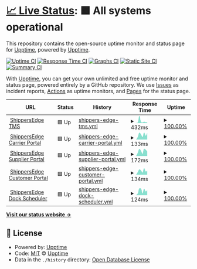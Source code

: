 # [📈 Live Status](https://statius.shippersedge.com): <!--live status--> **🟩 All systems operational**

This repository contains the open-source uptime monitor and status page for [Upptime](https://upptime.js.org), powered by [Upptime](https://github.com/upptime/upptime).

[![Uptime CI](https://github.com/koj-co/upptime/workflows/Uptime%20CI/badge.svg)](https://github.com/koj-co/upptime/actions?query=workflow%3A%22Uptime+CI%22)
[![Response Time CI](https://github.com/koj-co/upptime/workflows/Response%20Time%20CI/badge.svg)](https://github.com/koj-co/upptime/actions?query=workflow%3A%22Response+Time+CI%22)
[![Graphs CI](https://github.com/koj-co/upptime/workflows/Graphs%20CI/badge.svg)](https://github.com/koj-co/upptime/actions?query=workflow%3A%22Graphs+CI%22)
[![Static Site CI](https://github.com/koj-co/upptime/workflows/Static%20Site%20CI/badge.svg)](https://github.com/koj-co/upptime/actions?query=workflow%3A%22Static+Site+CI%22)
[![Summary CI](https://github.com/koj-co/upptime/workflows/Summary%20CI/badge.svg)](https://github.com/koj-co/upptime/actions?query=workflow%3A%22Summary+CI%22)

With [Upptime](https://upptime.js.org), you can get your own unlimited and free uptime monitor and status page, powered entirely by a GitHub repository. We use [Issues](https://github.com/upptime/upptime/issues) as incident reports, [Actions](https://github.com/ShippersEdge/upptime/actions) as uptime monitors, and [Pages](https://statius.shippersedge.com) for the status page.

<!--start: status pages-->
<!-- This summary is generated by Upptime (https://github.com/upptime/upptime) -->
<!-- Do not edit this manually, your changes will be overwritten -->
<!-- prettier-ignore -->
| URL | Status | History | Response Time | Uptime |
| --- | ------ | ------- | ------------- | ------ |
| <img alt="" src="https://icons.duckduckgo.com/ip3/app.shippersedge.com.ico" height="13"> [ShippersEdge TMS](https://app.shippersedge.com/health.cfm) | 🟩 Up | [shippers-edge-tms.yml](https://github.com/ShippersEdge/upptime/commits/HEAD/history/shippers-edge-tms.yml) | <details><summary><img alt="Response time graph" src="./graphs/shippers-edge-tms/response-time-week.png" height="20"> 432ms</summary><br><a href="https://status.shippersedge.com/history/shippers-edge-tms"><img alt="Response time 557" src="https://img.shields.io/endpoint?url=https%3A%2F%2Fraw.githubusercontent.com%2FShippersEdge%2Fupptime%2FHEAD%2Fapi%2Fshippers-edge-tms%2Fresponse-time.json"></a><br><a href="https://status.shippersedge.com/history/shippers-edge-tms"><img alt="24-hour response time 199" src="https://img.shields.io/endpoint?url=https%3A%2F%2Fraw.githubusercontent.com%2FShippersEdge%2Fupptime%2FHEAD%2Fapi%2Fshippers-edge-tms%2Fresponse-time-day.json"></a><br><a href="https://status.shippersedge.com/history/shippers-edge-tms"><img alt="7-day response time 432" src="https://img.shields.io/endpoint?url=https%3A%2F%2Fraw.githubusercontent.com%2FShippersEdge%2Fupptime%2FHEAD%2Fapi%2Fshippers-edge-tms%2Fresponse-time-week.json"></a><br><a href="https://status.shippersedge.com/history/shippers-edge-tms"><img alt="30-day response time 973" src="https://img.shields.io/endpoint?url=https%3A%2F%2Fraw.githubusercontent.com%2FShippersEdge%2Fupptime%2FHEAD%2Fapi%2Fshippers-edge-tms%2Fresponse-time-month.json"></a><br><a href="https://status.shippersedge.com/history/shippers-edge-tms"><img alt="1-year response time 504" src="https://img.shields.io/endpoint?url=https%3A%2F%2Fraw.githubusercontent.com%2FShippersEdge%2Fupptime%2FHEAD%2Fapi%2Fshippers-edge-tms%2Fresponse-time-year.json"></a></details> | <details><summary><a href="https://status.shippersedge.com/history/shippers-edge-tms">100.00%</a></summary><a href="https://status.shippersedge.com/history/shippers-edge-tms"><img alt="All-time uptime 99.82%" src="https://img.shields.io/endpoint?url=https%3A%2F%2Fraw.githubusercontent.com%2FShippersEdge%2Fupptime%2FHEAD%2Fapi%2Fshippers-edge-tms%2Fuptime.json"></a><br><a href="https://status.shippersedge.com/history/shippers-edge-tms"><img alt="24-hour uptime 100.00%" src="https://img.shields.io/endpoint?url=https%3A%2F%2Fraw.githubusercontent.com%2FShippersEdge%2Fupptime%2FHEAD%2Fapi%2Fshippers-edge-tms%2Fuptime-day.json"></a><br><a href="https://status.shippersedge.com/history/shippers-edge-tms"><img alt="7-day uptime 100.00%" src="https://img.shields.io/endpoint?url=https%3A%2F%2Fraw.githubusercontent.com%2FShippersEdge%2Fupptime%2FHEAD%2Fapi%2Fshippers-edge-tms%2Fuptime-week.json"></a><br><a href="https://status.shippersedge.com/history/shippers-edge-tms"><img alt="30-day uptime 99.92%" src="https://img.shields.io/endpoint?url=https%3A%2F%2Fraw.githubusercontent.com%2FShippersEdge%2Fupptime%2FHEAD%2Fapi%2Fshippers-edge-tms%2Fuptime-month.json"></a><br><a href="https://status.shippersedge.com/history/shippers-edge-tms"><img alt="1-year uptime 99.80%" src="https://img.shields.io/endpoint?url=https%3A%2F%2Fraw.githubusercontent.com%2FShippersEdge%2Fupptime%2FHEAD%2Fapi%2Fshippers-edge-tms%2Fuptime-year.json"></a></details>
| <img alt="" src="https://icons.duckduckgo.com/ip3/carriers.shippersedge.com.ico" height="13"> [ShippersEdge Carrier Portal](https://carriers.shippersedge.com) | 🟩 Up | [shippers-edge-carrier-portal.yml](https://github.com/ShippersEdge/upptime/commits/HEAD/history/shippers-edge-carrier-portal.yml) | <details><summary><img alt="Response time graph" src="./graphs/shippers-edge-carrier-portal/response-time-week.png" height="20"> 133ms</summary><br><a href="https://status.shippersedge.com/history/shippers-edge-carrier-portal"><img alt="Response time 175" src="https://img.shields.io/endpoint?url=https%3A%2F%2Fraw.githubusercontent.com%2FShippersEdge%2Fupptime%2FHEAD%2Fapi%2Fshippers-edge-carrier-portal%2Fresponse-time.json"></a><br><a href="https://status.shippersedge.com/history/shippers-edge-carrier-portal"><img alt="24-hour response time 176" src="https://img.shields.io/endpoint?url=https%3A%2F%2Fraw.githubusercontent.com%2FShippersEdge%2Fupptime%2FHEAD%2Fapi%2Fshippers-edge-carrier-portal%2Fresponse-time-day.json"></a><br><a href="https://status.shippersedge.com/history/shippers-edge-carrier-portal"><img alt="7-day response time 133" src="https://img.shields.io/endpoint?url=https%3A%2F%2Fraw.githubusercontent.com%2FShippersEdge%2Fupptime%2FHEAD%2Fapi%2Fshippers-edge-carrier-portal%2Fresponse-time-week.json"></a><br><a href="https://status.shippersedge.com/history/shippers-edge-carrier-portal"><img alt="30-day response time 142" src="https://img.shields.io/endpoint?url=https%3A%2F%2Fraw.githubusercontent.com%2FShippersEdge%2Fupptime%2FHEAD%2Fapi%2Fshippers-edge-carrier-portal%2Fresponse-time-month.json"></a><br><a href="https://status.shippersedge.com/history/shippers-edge-carrier-portal"><img alt="1-year response time 167" src="https://img.shields.io/endpoint?url=https%3A%2F%2Fraw.githubusercontent.com%2FShippersEdge%2Fupptime%2FHEAD%2Fapi%2Fshippers-edge-carrier-portal%2Fresponse-time-year.json"></a></details> | <details><summary><a href="https://status.shippersedge.com/history/shippers-edge-carrier-portal">100.00%</a></summary><a href="https://status.shippersedge.com/history/shippers-edge-carrier-portal"><img alt="All-time uptime 99.97%" src="https://img.shields.io/endpoint?url=https%3A%2F%2Fraw.githubusercontent.com%2FShippersEdge%2Fupptime%2FHEAD%2Fapi%2Fshippers-edge-carrier-portal%2Fuptime.json"></a><br><a href="https://status.shippersedge.com/history/shippers-edge-carrier-portal"><img alt="24-hour uptime 100.00%" src="https://img.shields.io/endpoint?url=https%3A%2F%2Fraw.githubusercontent.com%2FShippersEdge%2Fupptime%2FHEAD%2Fapi%2Fshippers-edge-carrier-portal%2Fuptime-day.json"></a><br><a href="https://status.shippersedge.com/history/shippers-edge-carrier-portal"><img alt="7-day uptime 100.00%" src="https://img.shields.io/endpoint?url=https%3A%2F%2Fraw.githubusercontent.com%2FShippersEdge%2Fupptime%2FHEAD%2Fapi%2Fshippers-edge-carrier-portal%2Fuptime-week.json"></a><br><a href="https://status.shippersedge.com/history/shippers-edge-carrier-portal"><img alt="30-day uptime 100.00%" src="https://img.shields.io/endpoint?url=https%3A%2F%2Fraw.githubusercontent.com%2FShippersEdge%2Fupptime%2FHEAD%2Fapi%2Fshippers-edge-carrier-portal%2Fuptime-month.json"></a><br><a href="https://status.shippersedge.com/history/shippers-edge-carrier-portal"><img alt="1-year uptime 99.94%" src="https://img.shields.io/endpoint?url=https%3A%2F%2Fraw.githubusercontent.com%2FShippersEdge%2Fupptime%2FHEAD%2Fapi%2Fshippers-edge-carrier-portal%2Fuptime-year.json"></a></details>
| <img alt="" src="https://icons.duckduckgo.com/ip3/routing.shippersedge.com.ico" height="13"> [ShippersEdge Supplier Portal](https://routing.shippersedge.com) | 🟩 Up | [shippers-edge-supplier-portal.yml](https://github.com/ShippersEdge/upptime/commits/HEAD/history/shippers-edge-supplier-portal.yml) | <details><summary><img alt="Response time graph" src="./graphs/shippers-edge-supplier-portal/response-time-week.png" height="20"> 172ms</summary><br><a href="https://status.shippersedge.com/history/shippers-edge-supplier-portal"><img alt="Response time 208" src="https://img.shields.io/endpoint?url=https%3A%2F%2Fraw.githubusercontent.com%2FShippersEdge%2Fupptime%2FHEAD%2Fapi%2Fshippers-edge-supplier-portal%2Fresponse-time.json"></a><br><a href="https://status.shippersedge.com/history/shippers-edge-supplier-portal"><img alt="24-hour response time 151" src="https://img.shields.io/endpoint?url=https%3A%2F%2Fraw.githubusercontent.com%2FShippersEdge%2Fupptime%2FHEAD%2Fapi%2Fshippers-edge-supplier-portal%2Fresponse-time-day.json"></a><br><a href="https://status.shippersedge.com/history/shippers-edge-supplier-portal"><img alt="7-day response time 172" src="https://img.shields.io/endpoint?url=https%3A%2F%2Fraw.githubusercontent.com%2FShippersEdge%2Fupptime%2FHEAD%2Fapi%2Fshippers-edge-supplier-portal%2Fresponse-time-week.json"></a><br><a href="https://status.shippersedge.com/history/shippers-edge-supplier-portal"><img alt="30-day response time 189" src="https://img.shields.io/endpoint?url=https%3A%2F%2Fraw.githubusercontent.com%2FShippersEdge%2Fupptime%2FHEAD%2Fapi%2Fshippers-edge-supplier-portal%2Fresponse-time-month.json"></a><br><a href="https://status.shippersedge.com/history/shippers-edge-supplier-portal"><img alt="1-year response time 208" src="https://img.shields.io/endpoint?url=https%3A%2F%2Fraw.githubusercontent.com%2FShippersEdge%2Fupptime%2FHEAD%2Fapi%2Fshippers-edge-supplier-portal%2Fresponse-time-year.json"></a></details> | <details><summary><a href="https://status.shippersedge.com/history/shippers-edge-supplier-portal">100.00%</a></summary><a href="https://status.shippersedge.com/history/shippers-edge-supplier-portal"><img alt="All-time uptime 99.91%" src="https://img.shields.io/endpoint?url=https%3A%2F%2Fraw.githubusercontent.com%2FShippersEdge%2Fupptime%2FHEAD%2Fapi%2Fshippers-edge-supplier-portal%2Fuptime.json"></a><br><a href="https://status.shippersedge.com/history/shippers-edge-supplier-portal"><img alt="24-hour uptime 100.00%" src="https://img.shields.io/endpoint?url=https%3A%2F%2Fraw.githubusercontent.com%2FShippersEdge%2Fupptime%2FHEAD%2Fapi%2Fshippers-edge-supplier-portal%2Fuptime-day.json"></a><br><a href="https://status.shippersedge.com/history/shippers-edge-supplier-portal"><img alt="7-day uptime 100.00%" src="https://img.shields.io/endpoint?url=https%3A%2F%2Fraw.githubusercontent.com%2FShippersEdge%2Fupptime%2FHEAD%2Fapi%2Fshippers-edge-supplier-portal%2Fuptime-week.json"></a><br><a href="https://status.shippersedge.com/history/shippers-edge-supplier-portal"><img alt="30-day uptime 100.00%" src="https://img.shields.io/endpoint?url=https%3A%2F%2Fraw.githubusercontent.com%2FShippersEdge%2Fupptime%2FHEAD%2Fapi%2Fshippers-edge-supplier-portal%2Fuptime-month.json"></a><br><a href="https://status.shippersedge.com/history/shippers-edge-supplier-portal"><img alt="1-year uptime 99.91%" src="https://img.shields.io/endpoint?url=https%3A%2F%2Fraw.githubusercontent.com%2FShippersEdge%2Fupptime%2FHEAD%2Fapi%2Fshippers-edge-supplier-portal%2Fuptime-year.json"></a></details>
| <img alt="" src="https://icons.duckduckgo.com/ip3/customers.shippersedge.com.ico" height="13"> [ShippersEdge Customer Portal](https://customers.shippersedge.com) | 🟩 Up | [shippers-edge-customer-portal.yml](https://github.com/ShippersEdge/upptime/commits/HEAD/history/shippers-edge-customer-portal.yml) | <details><summary><img alt="Response time graph" src="./graphs/shippers-edge-customer-portal/response-time-week.png" height="20"> 134ms</summary><br><a href="https://status.shippersedge.com/history/shippers-edge-customer-portal"><img alt="Response time 181" src="https://img.shields.io/endpoint?url=https%3A%2F%2Fraw.githubusercontent.com%2FShippersEdge%2Fupptime%2FHEAD%2Fapi%2Fshippers-edge-customer-portal%2Fresponse-time.json"></a><br><a href="https://status.shippersedge.com/history/shippers-edge-customer-portal"><img alt="24-hour response time 132" src="https://img.shields.io/endpoint?url=https%3A%2F%2Fraw.githubusercontent.com%2FShippersEdge%2Fupptime%2FHEAD%2Fapi%2Fshippers-edge-customer-portal%2Fresponse-time-day.json"></a><br><a href="https://status.shippersedge.com/history/shippers-edge-customer-portal"><img alt="7-day response time 134" src="https://img.shields.io/endpoint?url=https%3A%2F%2Fraw.githubusercontent.com%2FShippersEdge%2Fupptime%2FHEAD%2Fapi%2Fshippers-edge-customer-portal%2Fresponse-time-week.json"></a><br><a href="https://status.shippersedge.com/history/shippers-edge-customer-portal"><img alt="30-day response time 143" src="https://img.shields.io/endpoint?url=https%3A%2F%2Fraw.githubusercontent.com%2FShippersEdge%2Fupptime%2FHEAD%2Fapi%2Fshippers-edge-customer-portal%2Fresponse-time-month.json"></a><br><a href="https://status.shippersedge.com/history/shippers-edge-customer-portal"><img alt="1-year response time 180" src="https://img.shields.io/endpoint?url=https%3A%2F%2Fraw.githubusercontent.com%2FShippersEdge%2Fupptime%2FHEAD%2Fapi%2Fshippers-edge-customer-portal%2Fresponse-time-year.json"></a></details> | <details><summary><a href="https://status.shippersedge.com/history/shippers-edge-customer-portal">100.00%</a></summary><a href="https://status.shippersedge.com/history/shippers-edge-customer-portal"><img alt="All-time uptime 99.97%" src="https://img.shields.io/endpoint?url=https%3A%2F%2Fraw.githubusercontent.com%2FShippersEdge%2Fupptime%2FHEAD%2Fapi%2Fshippers-edge-customer-portal%2Fuptime.json"></a><br><a href="https://status.shippersedge.com/history/shippers-edge-customer-portal"><img alt="24-hour uptime 100.00%" src="https://img.shields.io/endpoint?url=https%3A%2F%2Fraw.githubusercontent.com%2FShippersEdge%2Fupptime%2FHEAD%2Fapi%2Fshippers-edge-customer-portal%2Fuptime-day.json"></a><br><a href="https://status.shippersedge.com/history/shippers-edge-customer-portal"><img alt="7-day uptime 100.00%" src="https://img.shields.io/endpoint?url=https%3A%2F%2Fraw.githubusercontent.com%2FShippersEdge%2Fupptime%2FHEAD%2Fapi%2Fshippers-edge-customer-portal%2Fuptime-week.json"></a><br><a href="https://status.shippersedge.com/history/shippers-edge-customer-portal"><img alt="30-day uptime 100.00%" src="https://img.shields.io/endpoint?url=https%3A%2F%2Fraw.githubusercontent.com%2FShippersEdge%2Fupptime%2FHEAD%2Fapi%2Fshippers-edge-customer-portal%2Fuptime-month.json"></a><br><a href="https://status.shippersedge.com/history/shippers-edge-customer-portal"><img alt="1-year uptime 99.94%" src="https://img.shields.io/endpoint?url=https%3A%2F%2Fraw.githubusercontent.com%2FShippersEdge%2Fupptime%2FHEAD%2Fapi%2Fshippers-edge-customer-portal%2Fuptime-year.json"></a></details>
| <img alt="" src="https://icons.duckduckgo.com/ip3/schedule.shippersedge.com.ico" height="13"> [ShippersEdge Dock Scheduler](https://schedule.shippersedge.com) | 🟩 Up | [shippers-edge-dock-scheduler.yml](https://github.com/ShippersEdge/upptime/commits/HEAD/history/shippers-edge-dock-scheduler.yml) | <details><summary><img alt="Response time graph" src="./graphs/shippers-edge-dock-scheduler/response-time-week.png" height="20"> 124ms</summary><br><a href="https://status.shippersedge.com/history/shippers-edge-dock-scheduler"><img alt="Response time 163" src="https://img.shields.io/endpoint?url=https%3A%2F%2Fraw.githubusercontent.com%2FShippersEdge%2Fupptime%2FHEAD%2Fapi%2Fshippers-edge-dock-scheduler%2Fresponse-time.json"></a><br><a href="https://status.shippersedge.com/history/shippers-edge-dock-scheduler"><img alt="24-hour response time 133" src="https://img.shields.io/endpoint?url=https%3A%2F%2Fraw.githubusercontent.com%2FShippersEdge%2Fupptime%2FHEAD%2Fapi%2Fshippers-edge-dock-scheduler%2Fresponse-time-day.json"></a><br><a href="https://status.shippersedge.com/history/shippers-edge-dock-scheduler"><img alt="7-day response time 124" src="https://img.shields.io/endpoint?url=https%3A%2F%2Fraw.githubusercontent.com%2FShippersEdge%2Fupptime%2FHEAD%2Fapi%2Fshippers-edge-dock-scheduler%2Fresponse-time-week.json"></a><br><a href="https://status.shippersedge.com/history/shippers-edge-dock-scheduler"><img alt="30-day response time 139" src="https://img.shields.io/endpoint?url=https%3A%2F%2Fraw.githubusercontent.com%2FShippersEdge%2Fupptime%2FHEAD%2Fapi%2Fshippers-edge-dock-scheduler%2Fresponse-time-month.json"></a><br><a href="https://status.shippersedge.com/history/shippers-edge-dock-scheduler"><img alt="1-year response time 161" src="https://img.shields.io/endpoint?url=https%3A%2F%2Fraw.githubusercontent.com%2FShippersEdge%2Fupptime%2FHEAD%2Fapi%2Fshippers-edge-dock-scheduler%2Fresponse-time-year.json"></a></details> | <details><summary><a href="https://status.shippersedge.com/history/shippers-edge-dock-scheduler">100.00%</a></summary><a href="https://status.shippersedge.com/history/shippers-edge-dock-scheduler"><img alt="All-time uptime 99.94%" src="https://img.shields.io/endpoint?url=https%3A%2F%2Fraw.githubusercontent.com%2FShippersEdge%2Fupptime%2FHEAD%2Fapi%2Fshippers-edge-dock-scheduler%2Fuptime.json"></a><br><a href="https://status.shippersedge.com/history/shippers-edge-dock-scheduler"><img alt="24-hour uptime 100.00%" src="https://img.shields.io/endpoint?url=https%3A%2F%2Fraw.githubusercontent.com%2FShippersEdge%2Fupptime%2FHEAD%2Fapi%2Fshippers-edge-dock-scheduler%2Fuptime-day.json"></a><br><a href="https://status.shippersedge.com/history/shippers-edge-dock-scheduler"><img alt="7-day uptime 100.00%" src="https://img.shields.io/endpoint?url=https%3A%2F%2Fraw.githubusercontent.com%2FShippersEdge%2Fupptime%2FHEAD%2Fapi%2Fshippers-edge-dock-scheduler%2Fuptime-week.json"></a><br><a href="https://status.shippersedge.com/history/shippers-edge-dock-scheduler"><img alt="30-day uptime 100.00%" src="https://img.shields.io/endpoint?url=https%3A%2F%2Fraw.githubusercontent.com%2FShippersEdge%2Fupptime%2FHEAD%2Fapi%2Fshippers-edge-dock-scheduler%2Fuptime-month.json"></a><br><a href="https://status.shippersedge.com/history/shippers-edge-dock-scheduler"><img alt="1-year uptime 99.94%" src="https://img.shields.io/endpoint?url=https%3A%2F%2Fraw.githubusercontent.com%2FShippersEdge%2Fupptime%2FHEAD%2Fapi%2Fshippers-edge-dock-scheduler%2Fuptime-year.json"></a></details>

<!--end: status pages-->

[**Visit our status website →**](https://statius.shippersedge.com)

## 📄 License

- Powered by: [Upptime](https://github.com/upptime/upptime)
- Code: [MIT](./LICENSE) © [Upptime](https://upptime.js.org)
- Data in the `./history` directory: [Open Database License](https://opendatacommons.org/licenses/odbl/1-0/)
